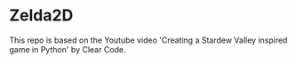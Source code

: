# Zelda2D
This repo is based on the Youtube video 'Creating a Stardew Valley inspired game in Python' by Clear Code.
